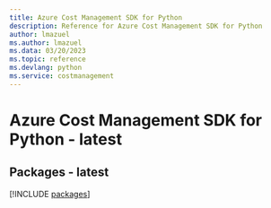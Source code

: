 ```yaml
---
title: Azure Cost Management SDK for Python
description: Reference for Azure Cost Management SDK for Python
author: lmazuel
ms.author: lmazuel
ms.data: 03/20/2023
ms.topic: reference
ms.devlang: python
ms.service: costmanagement
---
```

# Azure Cost Management SDK for Python - latest
## Packages - latest
[!INCLUDE [packages](cost-management-index.md)]